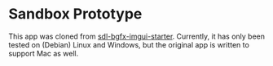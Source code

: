 # Sandbox Prototype

This app was cloned from [sdl-bgfx-imgui-starter](https://github.com/pr0g/sdl-bgfx-imgui-starter).
Currently, it has only been tested on (Debian) Linux and Windows, but the original app is written to support Mac as well.
